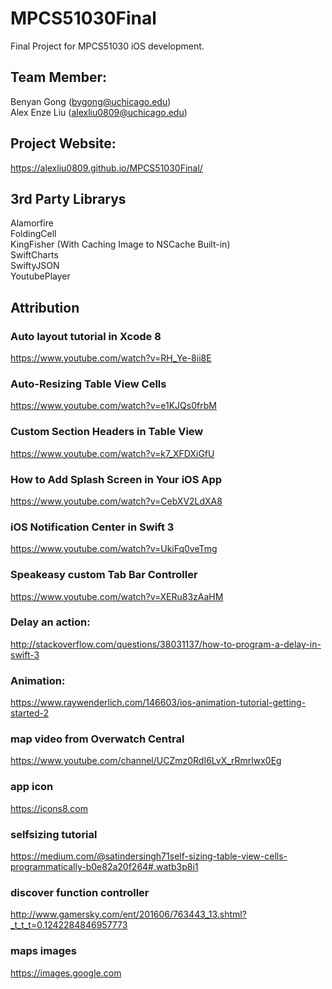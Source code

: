 # MPCS51030Final
Final Project for MPCS51030 iOS development. </br>

## Team Member:
Benyan Gong (bygong@uchicago.edu)</br>
Alex Enze Liu (alexliu0809@uchicago.edu)</br>

## Project Website:
https://alexliu0809.github.io/MPCS51030Final/

## 3rd Party Librarys
Alamorfire </br>
FoldingCell </br>
KingFisher (With Caching Image to NSCache Built-in) </br>
SwiftCharts </br>
SwiftyJSON </br>
YoutubePlayer </br>

## Attribution
### Auto layout tutorial in Xcode 8
https://www.youtube.com/watch?v=RH_Ye-8ii8E
### Auto-Resizing Table View Cells
https://www.youtube.com/watch?v=e1KJQs0frbM
### Custom Section Headers in Table View
https://www.youtube.com/watch?v=k7_XFDXiGfU
### How to Add Splash Screen in Your iOS App
https://www.youtube.com/watch?v=CebXV2LdXA8
### iOS Notification Center in Swift 3
https://www.youtube.com/watch?v=UkiFq0veTmg
### Speakeasy custom Tab Bar Controller
https://www.youtube.com/watch?v=XERu83zAaHM
### Delay an action:
http://stackoverflow.com/questions/38031137/how-to-program-a-delay-in-swift-3
### Animation:
https://www.raywenderlich.com/146603/ios-animation-tutorial-getting-started-2 
### map video from Overwatch Central
https://www.youtube.com/channel/UCZmz0RdI6LvX_rRmrlwx0Eg
### app icon 
https://icons8.com
### selfsizing tutorial
https://medium.com/@satindersingh71self-sizing-table-view-cells-programmatically-b0e82a20f264#.watb3p8i1
### discover function controller 
http://www.gamersky.com/ent/201606/763443_13.shtml?_t_t_t=0.1242284846957773 
### maps images
https://images.google.com
